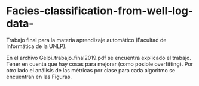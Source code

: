 # Facies-classification-from-well-log-data-

Trabajo final para la materia aprendizaje automático (Facultad de Informática de la UNLP).

En el archivo Gelpi_trabajo_final2019.pdf se encuentra explicado el trabajo.
Tener en cuenta que hay cosas para mejorar (como posible overfitting). Por otro lado el análisis de
las métricas por clase para cada algoritmo se encuentran en las Figuras.
